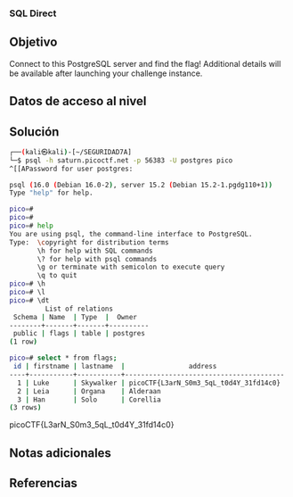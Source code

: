 ### SQL Direct
## Objetivo
Connect to this PostgreSQL server and find the flag!
Additional details will be available after launching your challenge instance.
## Datos de acceso al nivel
## Solución
```bash
┌──(kali㉿kali)-[~/SEGURIDAD7A]
└─$ psql -h saturn.picoctf.net -p 56383 -U postgres pico
^[[APassword for user postgres: 

psql (16.0 (Debian 16.0-2), server 15.2 (Debian 15.2-1.pgdg110+1))
Type "help" for help.

pico=# 
pico=# 
pico=# help
You are using psql, the command-line interface to PostgreSQL.
Type:  \copyright for distribution terms
       \h for help with SQL commands
       \? for help with psql commands
       \g or terminate with semicolon to execute query
       \q to quit
pico=# \h
pico=# \l
pico=# \dt
         List of relations
 Schema | Name  | Type  |  Owner   
--------+-------+-------+----------
 public | flags | table | postgres
(1 row)

pico=# select * from flags;
 id | firstname | lastname  |                address                 
----+-----------+-----------+----------------------------------------
  1 | Luke      | Skywalker | picoCTF{L3arN_S0m3_5qL_t0d4Y_31fd14c0}
  2 | Leia      | Organa    | Alderaan
  3 | Han       | Solo      | Corellia
(3 rows)


```
picoCTF{L3arN_S0m3_5qL_t0d4Y_31fd14c0}
## Notas adicionales
## Referencias